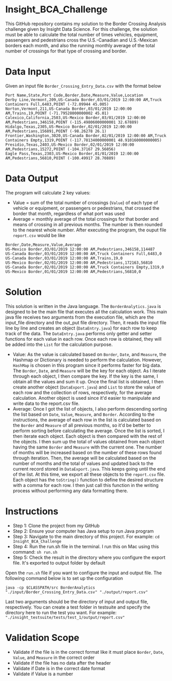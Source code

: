 # Insight_BCA_Challenge
This GitHub repository contains my solution to the Border Crossing Analysis challenge given by Insight Data Science. For this challenge, the solution must be able to calculate the total number of times vehicles, equipment, passengers and pedestrians cross the U.S.-Canadian and U.S.-Mexican borders each month, and also the running monthly average of the total number of crossings for that type of crossing and border.

# Data Input
Given an input file `Border_Crossing_Entry_Data.csv` with the format below
```
Port Name,State,Port Code,Border,Date,Measure,Value,Location
Derby Line,Vermont,209,US-Canada Border,03/01/2019 12:00:00 AM,Truck Containers Full,6483,POINT (-72.09944 45.005)
Norton,Vermont,211,US-Canada Border,03/01/2019 12:00:00 AM,Trains,19,POINT (-71.79528000000002 45.01)
Calexico,California,2503,US-Mexico Border,03/01/2019 12:00:00 AM,Pedestrians,346158,POINT (-115.49806000000001 32.67889)
Hidalgo,Texas,2305,US-Mexico Border,02/01/2019 12:00:00 AM,Pedestrians,156891,POINT (-98.26278 26.1)
Frontier,Washington,3020,US-Canada Border,02/01/2019 12:00:00 AM,Truck Containers Empty,1319,POINT (-117.78134000000001 48.910160000000005)
Presidio,Texas,2403,US-Mexico Border,02/01/2019 12:00:00 AM,Pedestrians,15272,POINT (-104.37167 29.56056)
Eagle Pass,Texas,2303,US-Mexico Border,01/01/2019 12:00:00 AM,Pedestrians,56810,POINT (-100.49917 28.70889)
```
# Data Output
The program will calculate 2 key values:
- Value = sum of the total number of crossings (`Value`) of each type of vehicle or equipment, or passengers or pedestrians, that crossed the border that month, regardless of what port was used
- Average = monthly average of the total crossings for that border and means of crossing in all previous months. The number is then rounded to the nearest whole number.
After executing the program, the ouput file `report.csv` would be like
```
Border,Date,Measure,Value,Average
US-Mexico Border,03/01/2019 12:00:00 AM,Pedestrians,346158,114487
US-Canada Border,03/01/2019 12:00:00 AM,Truck Containers Full,6483,0
US-Canada Border,03/01/2019 12:00:00 AM,Trains,19,0
US-Mexico Border,02/01/2019 12:00:00 AM,Pedestrians,172163,56810
US-Canada Border,02/01/2019 12:00:00 AM,Truck Containers Empty,1319,0
US-Mexico Border,01/01/2019 12:00:00 AM,Pedestrians,56810,0
```
# Solution
This solution is written in the Java language. The `BorderAnalytics.java` is designed to be the main file that executes all the calculation work. This main java file receives two arguments from the execution file, which are the input_file directory and the out_put file directory. Then, it reads the input file line by line and creates an object (`DataEntry.java`) for each row to keep track of the data. The `DataEntry.java` performs only getter and setter functions for each value in each row. Once each row is obtained, they will be added into the `List` for the calculation purpose.
- Value: As the value is calculated based on `Border`, `Date`, and `Measure`, the Hashmap or Dictionary is needed to perform the calculation. However, `HashMap` is chosen in this program since it performs faster for big data. The `Border`, `Date`, and `Measure` will be the key for each object. As I iterate through each object, I then compare the key. If the key is the same, I obtain all the values and sum it up. Once the final list is obtained, I then create another object (`DataExport.java`) and `List` to store the value of each row and the collection of rows, respectively, for the average calculation. Another object is used since it'd easier to manipulate and write data to the report.csv file.
- Average: Once I got the list of objects, I also perform descending sorting the list based on `Date`, `Value`, `Measure`, and `Border`. According to the instructions, the average of each row in the list is calculated based on the `Border` and `Measure` of all previous months, so it'd be better to perform sorting before calculating the average. Once the list is sorted, I then iterate each object. Each object is then compared with the rest of the objects. I then sum up the total of values obtained from each object having the same `Border` and `Measure` with the current one. The number of months will be increased based on the number of these rows found through iteration. Then, the average will be calculated based on the number of months and the total of values and updated back to the current record stored in `DataExport.java`. This keeps going until the end of the list. At this time, we export all these objects to the `report.csv` file. Each object has the `toString()` function to define the desired structure with a comma for each row. I then just call this function in the writing process without performing any data formatting there.

# Instructions
- Step 1: Clone the project from my GitHub
- Step 2: Ensure your computer has Java setup to run Java program
- Step 3: Navigate to the main directory of this project. For example: `cd Insight_BCA_Challenge`
- Step 4: Run the run.sh file in the terminal. I run this on Mac using this command: `sh run.sh`
- Step 5: Check the result in the directory where you configure the export file. It's exported to output folder by default

Open the `run.sh` file if you want to configure the input and output file. The following command below is to set up the configuration

```java -cp $CLASSPATH/src BorderAnalytics "./input/Border_Crossing_Entry_Data.csv" "./output/report.csv"```

Last two arguments should be the directory of input and output file, respectively. You can create a test folder in testsuite and specify the directory here to run the test you want. For example: `"./insight_testsuite/tests/test_1/output/report.csv"`

# Validation Scope
- Validate if the file is in the correct format like it must place `Border`, `Date`, `Value`, and `Measure` in the correct order
- Validate if the file has no data after the header
- Validate if Date is in the correct date format
- Validate if Value is a number




